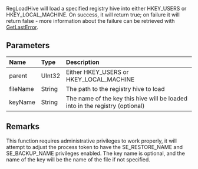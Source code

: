 RegLoadHive will load a specified registry hive into either HKEY\_USERS or HKEY\_LOCAL\_MACHINE. On success, it will return true; on failure it will return false - more information about the failure can be retrieved with [GetLastError](GetLastError.md).

## Parameters ##
| **Name** | **Type** | **Description** |
|:---------|:---------|:----------------|
| parent   | UInt32   | Either HKEY\_USERS or HKEY\_LOCAL\_MACHINE |
| fileName | String   | The path to the registry hive to load |
| keyName  | String   | The name of the key this hive will be loaded into in the registry (optional) |

## Remarks ##
This function requires administrative privileges to work properly, it will attempt to adjust the process token to have the SE\_RESTORE\_NAME and SE\_BACKUP\_NAME privileges enabled. The key name is optional, and the name of the key will be the name of the file if not specified.